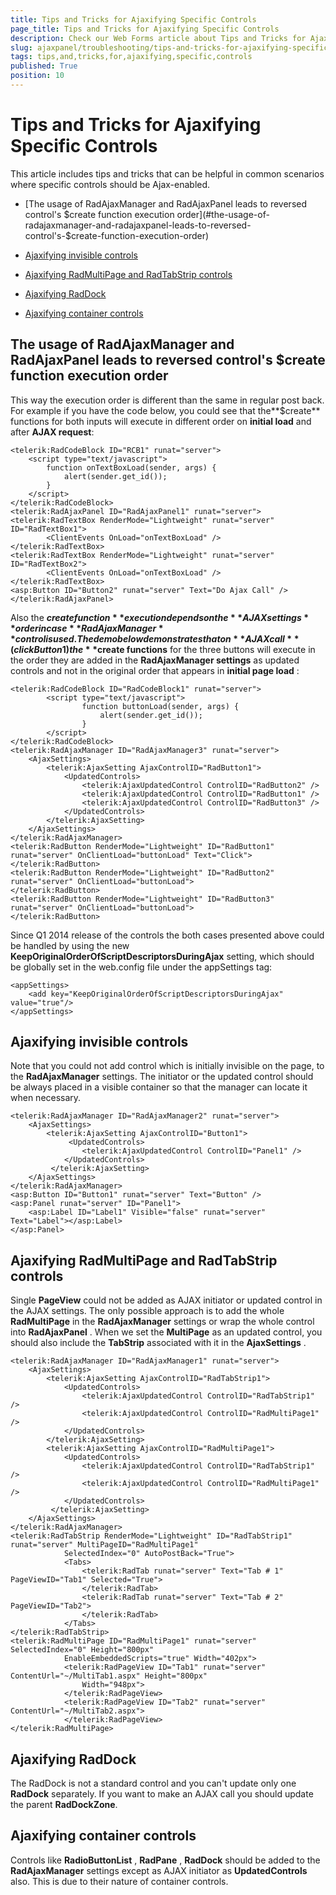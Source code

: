 ```yaml
---
title: Tips and Tricks for Ajaxifying Specific Controls
page_title: Tips and Tricks for Ajaxifying Specific Controls
description: Check our Web Forms article about Tips and Tricks for Ajaxifying Specific Controls.
slug: ajaxpanel/troubleshooting/tips-and-tricks-for-ajaxifying-specific-controls
tags: tips,and,tricks,for,ajaxifying,specific,controls
published: True
position: 10
---
```


# Tips and Tricks for Ajaxifying Specific Controls



This article includes tips and tricks that can be helpful in common scenarios where specific controls should be Ajax-enabled.

* [The usage of RadAjaxManager and RadAjaxPanel leads to reversed control's $create function execution order](#the-usage-of-radajaxmanager-and-radajaxpanel-leads-to-reversed-control's-$create-function-execution-order)

* [Ajaxifying invisible controls](#ajaxifying-invisible-controls)

* [Ajaxifying RadMultiPage and RadTabStrip controls](#ajaxifying-radmultipage-and-radtabstrip-controls)

* [Ajaxifying RadDock](#ajaxifying-raddock)

* [Ajaxifying container controls](#ajaxifying-container-controls)

## The usage of RadAjaxManager and RadAjaxPanel leads to reversed control's $create function execution order

This way the execution order is different than the same in regular post back. For example if you have the code below, you could see that the**$create** functions for both inputs will execute in different order on **initial load** and after **AJAX request**:

````ASP.NET
<telerik:RadCodeBlock ID="RCB1" runat="server">
	<script type="text/javascript">
	    function onTextBoxLoad(sender, args) {
	        alert(sender.get_id());
	    } 
	</script>
</telerik:RadCodeBlock>
<telerik:RadAjaxPanel ID="RadAjaxPanel1" runat="server">
<telerik:RadTextBox RenderMode="Lightweight" runat="server" ID="RadTextBox1">
	    <ClientEvents OnLoad="onTextBoxLoad" />
</telerik:RadTextBox>
<telerik:RadTextBox RenderMode="Lightweight" runat="server" ID="RadTextBox2">
	    <ClientEvents OnLoad="onTextBoxLoad" />
</telerik:RadTextBox>
<asp:Button ID="Button2" runat="server" Text="Do Ajax Call" />
</telerik:RadAjaxPanel>
````



Also the **$create function** execution depends on the **AJAX settings** order in case **RadAjaxManager** control is used. The demo below demonstrates that on **AJAX call** (click Button1) the **$create functions** for the three buttons will execute in the order they are added in the **RadAjaxManager settings** as updated controls and not in the original order that appears in **initial page load** :

````ASP.NET
<telerik:RadCodeBlock ID="RadCodeBlock1" runat="server">
	    <script type="text/javascript">
	            function buttonLoad(sender, args) {
	                alert(sender.get_id());
	            }
	    </script>
</telerik:RadCodeBlock>
<telerik:RadAjaxManager ID="RadAjaxManager3" runat="server">
	<AjaxSettings>
	    <telerik:AjaxSetting AjaxControlID="RadButton1">
	        <UpdatedControls>
	            <telerik:AjaxUpdatedControl ControlID="RadButton2" />
	            <telerik:AjaxUpdatedControl ControlID="RadButton1" />
	            <telerik:AjaxUpdatedControl ControlID="RadButton3" />
	        </UpdatedControls>
	    </telerik:AjaxSetting>
	</AjaxSettings>
</telerik:RadAjaxManager>
<telerik:RadButton RenderMode="Lightweight" ID="RadButton1" runat="server" OnClientLoad="buttonLoad" Text="Click">
</telerik:RadButton>
<telerik:RadButton RenderMode="Lightweight" ID="RadButton2" runat="server" OnClientLoad="buttonLoad">
</telerik:RadButton>
<telerik:RadButton RenderMode="Lightweight" ID="RadButton3" runat="server" OnClientLoad="buttonLoad">
</telerik:RadButton>
````



Since Q1 2014 release of the controls the both cases presented above could be handled by using the new **KeepOriginalOrderOfScriptDescriptorsDuringAjax** setting, which should be globally set in the web.config file under the appSettings tag:

````ASP.NET
<appSettings>
	<add key="KeepOriginalOrderOfScriptDescriptorsDuringAjax" value="true"/>
</appSettings>
````



## Ajaxifying invisible controls

Note that you could not add control which is initially invisible on the page, to the **RadAjaxManager** settings. The initiator or the updated control should be always placed in a visible container so that the manager can locate it when necessary.

````ASP.NET
<telerik:RadAjaxManager ID="RadAjaxManager2" runat="server">
	<AjaxSettings>
	    <telerik:AjaxSetting AjaxControlID="Button1">
	         <UpdatedControls>
	            <telerik:AjaxUpdatedControl ControlID="Panel1" />
	        </UpdatedControls>
	     </telerik:AjaxSetting>
	</AjaxSettings>
</telerik:RadAjaxManager>
<asp:Button ID="Button1" runat="server" Text="Button" />
<asp:Panel runat="server" ID="Panel1">
	<asp:Label ID="Label1" Visible="false" runat="server" Text="Label"></asp:Label>
</asp:Panel>
````



## Ajaxifying RadMultiPage and RadTabStrip controls

Single **PageView** could not be added as AJAX initiator or updated control in the AJAX settings. The only possible approach is to add the whole **RadMultiPage** in the **RadAjaxManager** settings or wrap the whole control into **RadAjaxPanel** . When we set the **MultiPage** as an updated control, you should also include the **TabStrip** associated with it in the **AjaxSettings** .

````ASP.NET
<telerik:RadAjaxManager ID="RadAjaxManager1" runat="server">
	<AjaxSettings>
	    <telerik:AjaxSetting AjaxControlID="RadTabStrip1">
	        <UpdatedControls>
	            <telerik:AjaxUpdatedControl ControlID="RadTabStrip1" />
	            <telerik:AjaxUpdatedControl ControlID="RadMultiPage1" />
	        </UpdatedControls>
	    </telerik:AjaxSetting>
	    <telerik:AjaxSetting AjaxControlID="RadMultiPage1">
	        <UpdatedControls>
	            <telerik:AjaxUpdatedControl ControlID="RadTabStrip1" />
	            <telerik:AjaxUpdatedControl ControlID="RadMultiPage1" />
	        </UpdatedControls>
	     </telerik:AjaxSetting>
	</AjaxSettings>
</telerik:RadAjaxManager>
<telerik:RadTabStrip RenderMode="Lightweight" ID="RadTabStrip1" runat="server" MultiPageID="RadMultiPage1"
	        SelectedIndex="0" AutoPostBack="True">
	        <Tabs>
	            <telerik:RadTab runat="server" Text="Tab # 1" PageViewID="Tab1" Selected="True">
	            </telerik:RadTab>
	            <telerik:RadTab runat="server" Text="Tab # 2" PageViewID="Tab2">
	            </telerik:RadTab>
	        </Tabs>
</telerik:RadTabStrip>
<telerik:RadMultiPage ID="RadMultiPage1" runat="server" SelectedIndex="0" Height="800px"
	        EnableEmbeddedScripts="true" Width="402px">
	        <telerik:RadPageView ID="Tab1" runat="server" ContentUrl="~/MultiTab1.aspx" Height="800px"
	            Width="948px">
	        </telerik:RadPageView>
	        <telerik:RadPageView ID="Tab2" runat="server" ContentUrl="~/MultiTab2.aspx">
	        </telerik:RadPageView>
</telerik:RadMultiPage>
````



## Ajaxifying RadDock

The RadDock is not a standard control and you can't update only one **RadDock** separately. If you want to make an AJAX call you should update the parent **RadDockZone**.

## Ajaxifying container controls

Controls like **RadioButtonList** , **RadPane** , **RadDock** should be added to the **RadAjaxManager** settings except as AJAX initiator as **UpdatedControls** also. This is due to their nature of container controls.
